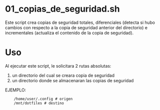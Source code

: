 # 01_copias_de_seguridad.sh
Este script crea copias de seguridad totales, diferenciales (detecta si hubo cambios con respecto a la copia de seguridad anterior del directorio) e incrementales (actualiza el contenido de la copia de seguridad).

# Uso
Al ejecutar este script, le solicitara 2 rutas absolutas:
1. un directorio del cual se creara copia de seguridad
2. un directorio donde se almacenaran las copias de seguridad

EJEMPLO: 
```
	/home/user/.config # origen
	/mnt/dotfiles # destino
```
